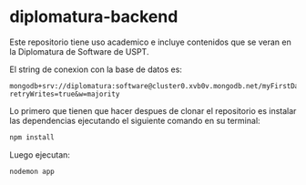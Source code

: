 # diplomatura-backend
Este repositorio tiene uso academico e incluye contenidos que se veran en la Diplomatura de Software de USPT.

El string de conexion con la base de datos es: 
```
mongodb+srv://diplomatura:software@cluster0.xvb0v.mongodb.net/myFirstDatabase?retryWrites=true&w=majority
```

Lo primero que tienen que hacer despues de clonar el repositorio es instalar las dependencias ejecutando el siguiente comando en su terminal:
```bash
npm install
```

Luego ejecutan:
```bash
nodemon app
```
